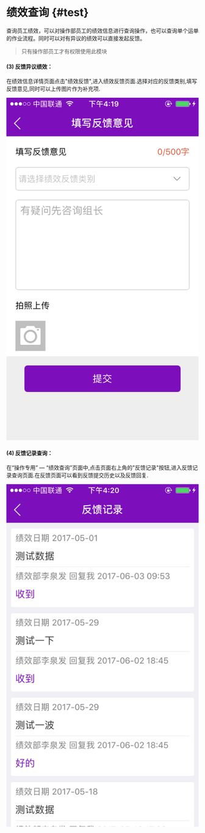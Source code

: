 # 绩效查询 {#test}

查询员工绩效，可以对操作部员工的绩效信息进行查询操作，也可以查询单个运单的作业流程。同时可以对有异议的绩效可以直接发起反馈。

> 只有操作部员工才有权限使用此模块

#### 

#### \(3\) 反馈异议绩效：

在绩效信息详情页面点击"绩效反馈",进入绩效反馈页面.选择对应的反馈类别,填写反馈意见,同时可以上传图片作为补充项.

![](/assets/IMG_0131.PNG)

#### \(4\) 反馈记录查询：

在“操作专用” — “绩效查询”页面中,点击页面右上角的"反馈记录"按钮,进入反馈记录查询页面.在反馈页面可以看到反馈提交历史以及反馈回复.

![](/assets/IMG_0132.PNG)

